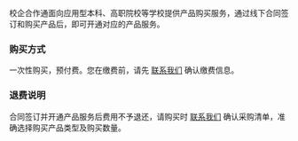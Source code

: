 ﻿校企合作通面向应用型本科、高职院校等学校提供产品购买服务，通过线下合同签订和购买产品后，即可开通对应的产品服务。

### 购买方式

一次性购买，预付费。您在缴费前，请先 [联系我们](https://cloud.tencent.com/apply/p/9mibampqnef) 确认缴费信息。


### 退费说明

合同签订并开通产品服务后费用不予退还，请购买时 [联系我们](https://cloud.tencent.com/apply/p/9mibampqnef) 确认采购清单，准确选择购买产品类型及购买数量。